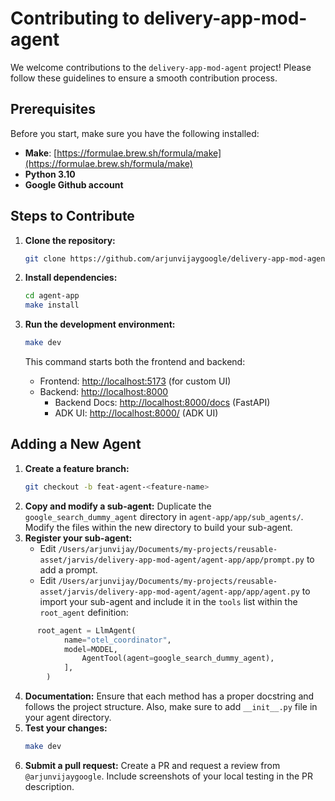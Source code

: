 # Contributing to delivery-app-mod-agent

We welcome contributions to the `delivery-app-mod-agent` project! Please follow these guidelines to ensure a smooth contribution process.

## Prerequisites

Before you start, make sure you have the following installed:

- **Make**:  [https://formulae.brew.sh/formula/make](https://formulae.brew.sh/formula/make)
- **Python 3.10** 
- **Google Github account**

## Steps to Contribute

1.  **Clone the repository:**
    ```bash
    git clone https://github.com/arjunvijaygoogle/delivery-app-mod-agent.git
    ```

2.  **Install dependencies:**
    ```bash
    cd agent-app
    make install
    ```

3.  **Run the development environment:**
    ```bash
    make dev
    ```
    This command starts both the frontend and backend:
    - Frontend: [http://localhost:5173](http://localhost:5173) (for custom UI)
    - Backend: [http://localhost:8000](http://localhost:8000)
      - Backend Docs: [http://localhost:8000/docs](http://localhost:8000/docs) (FastAPI)
      - ADK UI: [http://localhost:8000/](http://localhost:8000/) (ADK UI)

## Adding a New Agent

1.  **Create a feature branch:**
    ```bash
    git checkout -b feat-agent-<feature-name>
    ```
2.  **Copy and modify a sub-agent:** Duplicate the `google_search_dummy_agent` directory in `agent-app/app/sub_agents/`.  Modify the files within the new directory to build your sub-agent.
3.  **Register your sub-agent:**
    - Edit `/Users/arjunvijay/Documents/my-projects/reusable-asset/jarvis/delivery-app-mod-agent/agent-app/app/prompt.py` to add a prompt.
    - Edit `/Users/arjunvijay/Documents/my-projects/reusable-asset/jarvis/delivery-app-mod-agent/agent-app/app/agent.py` to import your sub-agent and include it in the `tools` list within the `root_agent` definition:

```python
      root_agent = LlmAgent(
            name="otel_coordinator",
            model=MODEL,
                AgentTool(agent=google_search_dummy_agent),
            ],
        ) 
```
4.  **Documentation:**  Ensure that each method has a proper docstring and follows the project structure.  Also, make sure to add `__init__.py` file in your agent directory.
5.  **Test your changes:**
    ```bash
    make dev
    ```
6.  **Submit a pull request:**  Create a PR and request a review from `@arjunvijaygoogle`. Include screenshots of your local testing in the PR description.
